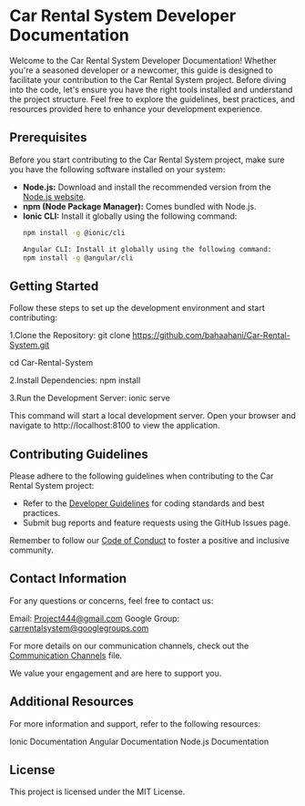 # Car Rental System Developer Documentation

Welcome to the Car Rental System Developer Documentation! Whether you're a seasoned developer or a newcomer, this guide is designed to facilitate your contribution to the Car Rental System project. Before diving into the code, let's ensure you have the right tools installed and understand the project structure. Feel free to explore the guidelines, best practices, and resources provided here to enhance your development experience.


## Prerequisites

Before you start contributing to the Car Rental System project, make sure you have the following software installed on your system:

- **Node.js:** Download and install the recommended version from the [Node.js website](https://nodejs.org/).
- **npm (Node Package Manager):** Comes bundled with Node.js.
- **Ionic CLI:** Install it globally using the following command:
  ```bash
  npm install -g @ionic/cli

  Angular CLI: Install it globally using the following command:
  npm install -g @angular/cli
  
  
## Getting Started

Follow these steps to set up the development environment and start contributing:

1.Clone the Repository:
git clone https://github.com/bahaahani/Car-Rental-System.git

cd Car-Rental-System

2.Install Dependencies:
npm install

3.Run the Development Server:
ionic serve

This command will start a local development server. Open your browser and navigate to http://localhost:8100 to view the application.


## Contributing Guidelines

Please adhere to the following guidelines when contributing to the Car Rental System project:

- Refer to the [Developer Guidelines](./Developer_Guidelines.md) for coding standards and best practices.
- Submit bug reports and feature requests using the GitHub Issues page.

Remember to follow our [Code of Conduct](./Code_of_Conduct.md) to foster a positive and inclusive community.


## Contact Information


For any questions or concerns, feel free to contact us:

Email: Project444@gmail.com
Google Group: carrentalsystem@googlegroups.com

For more details on our communication channels, check out the [Communication Channels](./Communication_Channels.md) file.

We value your engagement and are here to support you.


## Additional Resources
For more information and support, refer to the following resources:

Ionic Documentation
Angular Documentation
Node.js Documentation


## License

This project is licensed under the MIT License.
